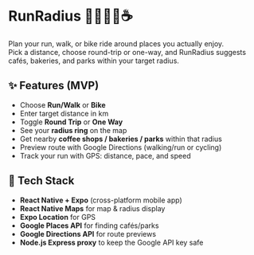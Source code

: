 # RunRadius 🏃‍♀️🚴‍♂️☕

Plan your run, walk, or bike ride around places you actually enjoy.  
Pick a distance, choose round-trip or one-way, and RunRadius suggests cafés, bakeries, and parks within your target radius.  

## ✨ Features (MVP)
- Choose **Run/Walk** or **Bike**
- Enter target distance in km
- Toggle **Round Trip** or **One Way**
- See your **radius ring** on the map
- Get nearby **coffee shops / bakeries / parks** within that radius
- Preview route with Google Directions (walking/run or cycling)
- Track your run with GPS: distance, pace, and speed

## 🔧 Tech Stack
- **React Native + Expo** (cross-platform mobile app)
- **React Native Maps** for map & radius display
- **Expo Location** for GPS
- **Google Places API** for finding cafés/parks
- **Google Directions API** for route previews
- **Node.js Express proxy** to keep the Google API key safe

